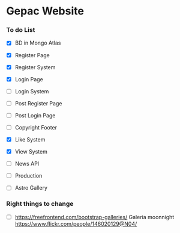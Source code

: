 # Gepac Website
### To do List

- [X] BD in Mongo Atlas
- [X] Register Page
- [X] Register System
- [x] Login Page
- [ ] Login System
- [ ] Post Register Page
- [ ] Post Login Page
- [ ] Copyright Footer
- [X] Like System
- [X] View System
- [ ] News API
- [ ] Production
- [ ] Astro Gallery


### Right things to change
- [ ] https://freefrontend.com/bootstrap-galleries/  Galeria moonnight https://www.flickr.com/people/146020129@N04/


